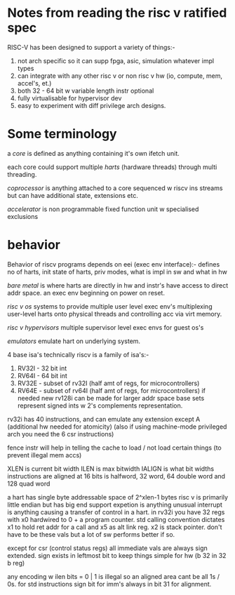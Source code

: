 # Notes from reading the risc v ratified spec

RISC-V has been designed to support a variety of things:-
1. not arch specific so it can supp fpga, asic, simulation whatever impl types
2. can integrate with any other risc v or non risc v hw (io, compute, mem, accel's, et.)
3. both 32 - 64 bit w variable length instr optional
4. fully virtualisable for hypervisor dev
5. easy to experiment with diff privilege arch designs.

# Some terminology

a *core* is defined as anything containing it's own ifetch unit.

each core could support multiple *harts* (hardware threads) through multi threading.

*coprocessor* is anything attached to a core sequenced w riscv ins streams but can have additional state, extensions etc.

*accelerator* is non programmable fixed function unit w specialised exclusions

# behavior

Behavior of riscv programs depends on eei (exec env interface):-
defines no of harts, init state of harts, priv modes, what is impl in sw and what in hw

*bare metal* is where harts are directly in hw and instr's have access to direct addr space. an exec env beginning on power on reset.

*risc v os* systems to provide multiple user level exec env's multiplexing user-level harts onto physical threads and controlling acc via virt memory.

*risc v hypervisors* multiple supervisor level exec envs for guest os's

*emulators* emulate hart on underlying system.

4 base isa's technically riscv is a family of isa's:-
1. RV32I - 32 bit int
2. RV64I - 64 bit int
3. RV32E - subset of rv32I (half amt of regs, for microcontrollers)
4. RV64E - subset of rv64I (half amt of regs, for microcontrollers)
if needed new rv128i can be made for larger addr space
base sets represent signed ints w 2's complements representation.

rv32i has 40 instructions, and can emulate any extension except A (additional hw needed for atomicity)
(also if using machine-mode privileged arch you need the 6 csr instructions)

fence instr will help in telling the cache to load / not load certain things (to prevent illegal mem accs)

XLEN is current bit width ILEN is max bitwidth
IALIGN is what bit widths instructions are aligned at
16 bits is halfword, 32 word, 64 double word and 128 quad word

a hart has single byte addressable space of 2^xlen-1 bytes
risc v is primarily little endian but has big end support
expetion is anything unusual interrupt is anything causing a transfer of control in a hart.
in rv32i you have 32 regs with x0 hardwired to 0 + a program counter.
std calling convention dictates x1 to hold ret addr for a call and x5 as alt link reg.
x2 is stack pointer. don't have to be these vals but a lot of sw performs better if so.

except for csr (control status regs) all immediate vals are always sign extended.
sign exists in leftmost bit to keep things simple for hw (b 32 in 32 b reg)

any encoding w ilen bits  = 0 | 1 is illegal so an aligned area cant be all 1s / 0s.
for std instructions sign bit for imm's always in bit 31 for alignment.
